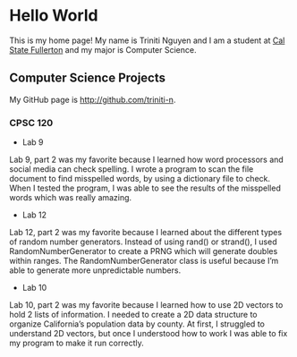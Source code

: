 # Hello World 

This is my home page! My name is Triniti Nguyen and I am a student at [Cal State Fullerton](http://www.fullerton.edu/) and my major is Computer Science.

## Computer Science Projects

My GitHub page is http://github.com/triniti-n.

### CPSC 120

* Lab 9

Lab 9, part 2 was my favorite because I learned how word processors and social media can check spelling. I wrote a program to scan the file document to find misspelled words, by using a dictionary file to check. When I tested the program, I was able to see the results of the misspelled words which was really amazing.

* Lab 12

Lab 12, part 2 was my favorite because I learned about the different types of random number generators. Instead of using rand() or strand(), I used RandomNumberGenerator to create a PRNG which will generate doubles within ranges. The RandomNumberGenerator class is useful because I’m able to generate more unpredictable numbers.

* Lab 10

Lab 10, part 2 was my favorite because I learned how to use 2D vectors to hold 2 lists of information. I needed to create a 2D data structure to organize California’s population data by county. At first, I struggled to understand 2D vectors, but once I understood how to work I was able to fix my program to make it run correctly.
